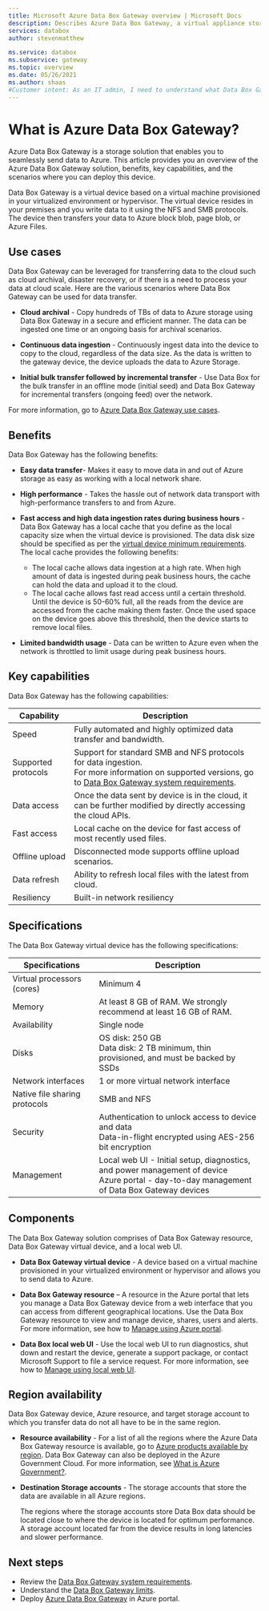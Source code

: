 ```yaml
---
title: Microsoft Azure Data Box Gateway overview | Microsoft Docs
description: Describes Azure Data Box Gateway, a virtual appliance storage solution that enables you to transfer data into Azure
services: databox
author: stevenmatthew

ms.service: databox
ms.subservice: gateway
ms.topic: overview
ms.date: 05/26/2021
ms.author: shaas
#Customer intent: As an IT admin, I need to understand what Data Box Gateway is and how it works so I can use it to send data to Azure.
---
```

# What is Azure Data Box Gateway?

Azure Data Box Gateway is a storage solution that enables you to seamlessly send data to Azure. This article provides you an overview of the Azure Data Box Gateway solution, benefits, key capabilities, and the scenarios where you can deploy this device.

Data Box Gateway is a virtual device based on a virtual machine provisioned in your virtualized environment or hypervisor. The virtual device resides in your premises and you write data to it using the NFS and SMB protocols. The device then transfers your data to Azure block blob, page blob, or Azure Files.

## Use cases

Data Box Gateway can be leveraged for transferring data to the cloud such as cloud archival, disaster recovery, or if there is a need to process your data at cloud scale. Here are the various scenarios where Data Box Gateway can be used for data transfer.

- **Cloud archival** - Copy hundreds of TBs of data to Azure storage using Data Box Gateway in a secure and efficient manner. The data can be ingested one time or an ongoing basis for archival scenarios.

- **Continuous data ingestion** - Continuously ingest data into the device to copy to the cloud, regardless of the data size. As the data is written to the gateway device, the device uploads the data to Azure Storage.  

- **Initial bulk transfer followed by incremental transfer** - Use Data Box for the bulk transfer in an offline mode (initial seed) and Data Box Gateway for incremental transfers (ongoing feed) over the network.

For more information, go to [Azure Data Box Gateway use cases](data-box-gateway-use-cases.md).

## Benefits

Data Box Gateway has the following benefits:

- **Easy data transfer**- Makes it easy to move data in and out of Azure storage as easy as working with a local network share.  
- **High performance** - Takes the hassle out of network data transport with high-performance transfers to and from Azure.
- **Fast access and high data ingestion rates during business hours** - Data Box Gateway has a local cache that you define as the local capacity size when the virtual device is provisioned. The data disk size should be specified as per the [virtual device minimum requirements](data-box-gateway-system-requirements.md#specifications-for-the-virtual-device). The local cache provides the following benefits:
    - The local cache allows data ingestion at a high rate. When high amount of data is ingested during peak business hours, the cache can hold the data and upload it to the cloud.
    - The local cache allows fast read access until a certain threshold. Until the device is 50-60% full, all the reads from the device are accessed from the cache making them faster. Once the used space on the device goes above this threshold, then the device starts to remove local files.
 
- **Limited bandwidth usage** - Data can be written to Azure even when the network is throttled to limit usage during peak business hours.  

## Key capabilities

Data Box Gateway has the following capabilities:

|Capability |Description  |
|---------|---------|
|Speed     | Fully automated and highly optimized data transfer and bandwidth.|
|Supported protocols     | Support for standard SMB and NFS protocols for data ingestion. <br> For more information on supported versions, go to [Data Box Gateway system requirements](data-box-gateway-system-requirements.md).|
|Data access     | Once the data sent by device is in the cloud, it can be further modified by directly accessing the cloud APIs.|
|Fast access     | Local cache on the device for fast access of most recently used files.|
|Offline upload     | Disconnected mode supports offline upload scenarios.|
|Data refresh     | Ability to refresh local files with the latest from cloud.|
|Resiliency     | Built-in network resiliency        |


## Specifications

The Data Box Gateway virtual device has the following specifications:

| Specifications                                          | Description              |
|---------------------------------------------------------|--------------------------|
| Virtual processors (cores)   | Minimum 4 |
| Memory  |At least 8 GB of RAM. We strongly recommend at least 16 GB of RAM.|
| Availability|Single node|
| Disks|OS disk: 250 GB <br> Data disk: 2 TB minimum, thin provisioned, and must be backed by SSDs|
| Network interfaces |1 or more virtual network interface|
| Native file sharing protocols|SMB and NFS  |
| Security|Authentication to unlock access to device and data <br> Data-in-flight encrypted using AES-256 bit encryption|
| Management|Local web UI - Initial setup, diagnostics, and power management of device <br> Azure portal - day-to-day management of Data Box Gateway devices       |

## Components

The Data Box Gateway solution comprises of Data Box Gateway resource, Data Box Gateway virtual device, and a local web UI.

- **Data Box Gateway virtual device** - A device based on a virtual machine provisioned in your virtualized environment or hypervisor and allows you to send data to Azure.
    
- **Data Box Gateway resource** – A resource in the Azure portal that lets you manage a Data Box Gateway device from a web interface that you can access from different geographical locations. Use the Data Box Gateway resource to view and manage device, shares, users and alerts. For more information, see how to [Manage using Azure portal](data-box-gateway-manage-shares.md).

- **Data Box local web UI** - Use the local web UI to run diagnostics, shut down and restart the device, generate a support package, or contact Microsoft Support to file a service request. For more information, see how to [Manage using local web UI](data-box-gateway-manage-access-power-connectivity-mode.md).

## Region availability

Data Box Gateway device, Azure resource, and target storage account to which you transfer data do not all have to be in the same region.

- **Resource availability** - For a list of all the regions where the Azure Data Box Gateway resource is available, go to [Azure products available by region](https://azure.microsoft.com/global-infrastructure/services/?regions=all&products=databox). Data Box Gateway can also be deployed in the Azure Government Cloud. For more information, see [What is Azure Government?](../azure-government/documentation-government-welcome.md).

- **Destination Storage accounts** - The storage accounts that store the data are available in all Azure regions.

    The regions where the storage accounts store Data Box data should be located close to where the device is located for optimum performance. A storage account located far from the device results in long latencies and slower performance.


## Next steps

- Review the [Data Box Gateway system requirements](data-box-gateway-system-requirements.md).
- Understand the [Data Box Gateway limits](data-box-gateway-limits.md).
- Deploy [Azure Data Box Gateway](data-box-gateway-deploy-prep.md) in Azure portal.

